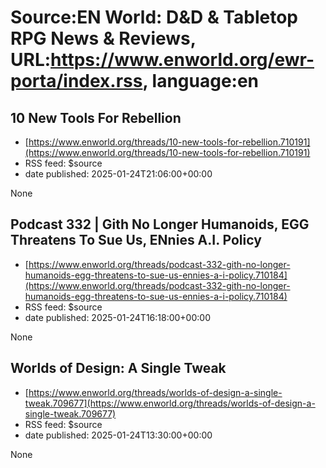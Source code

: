 # Source:EN World: D&D & Tabletop RPG News & Reviews, URL:https://www.enworld.org/ewr-porta/index.rss, language:en

## 10 New Tools For Rebellion
 - [https://www.enworld.org/threads/10-new-tools-for-rebellion.710191](https://www.enworld.org/threads/10-new-tools-for-rebellion.710191)
 - RSS feed: $source
 - date published: 2025-01-24T21:06:00+00:00

None

## Podcast 332 | Gith No Longer Humanoids, EGG Threatens To Sue Us, ENnies A.I. Policy
 - [https://www.enworld.org/threads/podcast-332-gith-no-longer-humanoids-egg-threatens-to-sue-us-ennies-a-i-policy.710184](https://www.enworld.org/threads/podcast-332-gith-no-longer-humanoids-egg-threatens-to-sue-us-ennies-a-i-policy.710184)
 - RSS feed: $source
 - date published: 2025-01-24T16:18:00+00:00

None

## Worlds of Design: A Single Tweak
 - [https://www.enworld.org/threads/worlds-of-design-a-single-tweak.709677](https://www.enworld.org/threads/worlds-of-design-a-single-tweak.709677)
 - RSS feed: $source
 - date published: 2025-01-24T13:30:00+00:00

None

